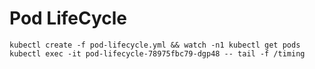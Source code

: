 # Pod LifeCycle

```
kubectl create -f pod-lifecycle.yml && watch -n1 kubectl get pods 
kubectl exec -it pod-lifecycle-78975fbc79-dgp48 -- tail -f /timing
```
